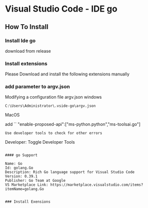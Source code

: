 # Visual Studio Code - IDE go

## How To Install
### Install Ide go
download from release
### Install extensions
Please Download and install the following extensions manually
### add parameter to argv.json
Modifying a configuration file argv.json
windows
```
C:\Users\Administrator\.vside-go\argv.json
```
MacOS

add
``
"enable-proposed-api":["ms-python.python","ms-toolsai.go"]
```
Use developer tools to check for other errors
```
Developer: Toggle Developer Tools
```

#### go Support

Name: Go
Id: golang.Go
Description: Rich Go language support for Visual Studio Code
Version: 0.39.1
Publisher: Go Team at Google
VS Marketplace Link: https://marketplace.visualstudio.com/items?itemName=golang.Go


### Install Exensions

